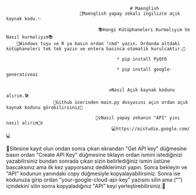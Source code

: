                                                    # Maenglish
                                🎉Maenglish yapay zekalı ingilizce açık kaynak kodu.✨
                                
                                       📚Hangi Kütüphaneleri Kurmalıyım Ve Nasıl kurmalıyım📚
        💖Windows tuşu ve R ya basın ordan "cmd" yazın. Ordanda altdaki kütüphaneleri tek tek yazın ve entera basınca otomatik kurulcaktır.💖
                                        
                                              * pip install PyQt6
                                       
                                              * pip install google-generativeai
                                        
                                          
                                           ⚒Nasıl Açık kaynak kodunu alırım.🛠
                      💖Github üzerinden main.py dosyasını açın ordan açık kaynak kodunu görebilirsiniz💖
                       
                                      🤷‍♀️Nasıl yapay zekanın "API" yını nasıl alırım🤷‍♀️
                                            💻https://aistudio.google.com/💻
  💖Sitesine kayıt olun ondan sonra çıkan ekrandan "Get API key" düğmesine basın ordan "Create API Key" düğmesine tıklayın ordan ismini istediğinizi yazabilirsiniz bundan sonrada çıkan sizin belirlediğiniz ismin üstüne bascaksınız ama ilk kez yapyorsanız dediklerimizi yapın. Sonra bekleyin ve "API" kodunun yanındaki copy düğmesiyle kopyalayabilirsiniz. Sonra ise kodunuza girip ordan "your-google-cloud-api-key" yazısını silin ama ("") içindekini silin sonra kopyaladığınız "API" keyi yerleştirebilirsiniz.💖

                   
